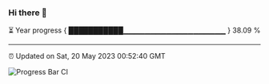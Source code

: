 ### Hi there 👋

⏳ Year progress { ███████████▁▁▁▁▁▁▁▁▁▁▁▁▁▁▁▁▁▁▁ } 38.09 %

---

⏰ Updated on Sat, 20 May 2023 00:52:40 GMT

![Progress Bar CI](https://github.com/liununu/liununu/workflows/Progress%20Bar%20CI/badge.svg)
